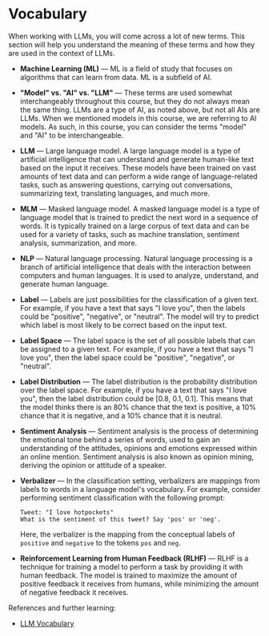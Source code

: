 # Vocabulary

When working with LLMs, you will come across a lot of new terms. This section will help you understand the meaning of these terms and how they are used in the context of LLMs.

- **Machine Learning (ML)** — ML is a field of study that focuses on algorithms that can learn from data. ML is a subfield of AI.

- **"Model" vs. "AI" vs. "LLM"** — These terms are used somewhat interchangeably throughout this course, but they do not always mean the same thing. LLMs are a type of AI, as noted above, but not all AIs are LLMs. When we mentioned models in this course, we are referring to AI models. As such, in this course, you can consider the terms "model" and "AI" to be interchangeable.

- **LLM** — Large language model. A large language model is a type of artificial intelligence that can understand and generate human-like text based on the input it receives. These models have been trained on vast amounts of text data and can perform a wide range of language-related tasks, such as answering questions, carrying out conversations, summarizing text, translating languages, and much more.

- **MLM** — Masked language model. A masked language model is a type of language model that is trained to predict the next word in a sequence of words. It is typically trained on a large corpus of text data and can be used for a variety of tasks, such as machine translation, sentiment analysis, summarization, and more.

- **NLP** — Natural language processing. Natural language processing is a branch of artificial intelligence that deals with the interaction between computers and human languages. It is used to analyze, understand, and generate human language.

- **Label** — Labels are just possibilities for the classification of a given text. For example, if you have a text that says "I love you", then the labels could be "positive", "negative", or "neutral". The model will try to predict which label is most likely to be correct based on the input text.

- **Label Space** — The label space is the set of all possible labels that can be assigned to a given text. For example, if you have a text that says "I love you", then the label space could be "positive", "negative", or "neutral".

- **Label Distribution** — The label distribution is the probability distribution over the label space. For example, if you have a text that says "I love you", then the label distribution could be [0.8, 0.1, 0.1]. This means that the model thinks there is an 80% chance that the text is positive, a 10% chance that it is negative, and a 10% chance that it is neutral.

- **Sentiment Analysis** — Sentiment analysis is the process of determining the emotional tone behind a series of words, used to gain an understanding of the attitudes, opinions and emotions expressed within an online mention. Sentiment analysis is also known as opinion mining, deriving the opinion or attitude of a speaker.

- **Verbalizer** — In the classification setting, verbalizers are mappings from labels to words in a language model's vocabulary. For example, consider performing sentiment classification with the following prompt:
  ```
  Tweet: "I love hotpockets"
  What is the sentiment of this tweet? Say 'pos' or 'neg'.
  ```
  Here, the verbalizer is the mapping from the conceptual labels of `positive` and `negative` to the tokens `pos` and `neg`.

- **Reinforcement Learning from Human Feedback (RLHF)** — RLHF is a technique for training a model to perform a task by providing it with human feedback. The model is trained to maximize the amount of positive feedback it receives from humans, while minimizing the amount of negative feedback it receives.

References and further learning:

- [LLM Vocabulary](https://learnprompting.org/docs/vocabulary)
